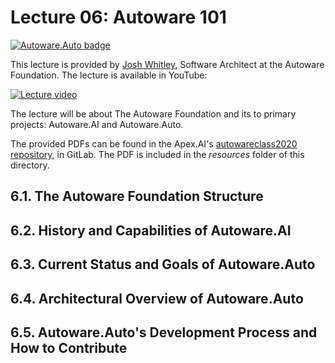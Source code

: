 # Lecture 06: Autoware 101
[![Autoware.Auto badge](https://img.shields.io/badge/Autoware-Auto-orange.svg)](https://www.autoware.auto)

This lecture is provided by [Josh Whitley](https://www.linkedin.com/in/maximus5684/), Software Architect at the Autoware Foundation. The lecture is available in YouTube:

[![Lecture video](https://img.youtube.com/vi/eSHHmJrqpMU/0.jpg)](https://www.youtube.com/watch?v=eSHHmJrqpMU&list=PLL57Sz4fhxLpCXgN0lvCF7aHAlRA5FoFr&index=6)

The lecture will be about The Autoware Foundation and its to primary projects: Autoware.AI and Autoware.Auto.

The provided PDFs can be found in the Apex.AI's [autowareclass2020 repository](https://gitlab.com/ApexAI/autowareclass2020/-/blob/master/lectures/06_Autoware_101/Autoware_101.pdf), in GitLab. The PDF is included in the *resources* folder of this directory.

## 6.1. The Autoware Foundation Structure
## 6.2. History and Capabilities of Autoware.AI
## 6.3. Current Status and Goals of Autoware.Auto
## 6.4. Architectural Overview of Autoware.Auto
## 6.5. Autoware.Auto's Development Process and How to Contribute
